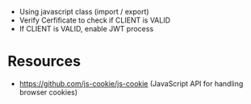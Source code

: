 - Using javascript class (import / export)
- Verify Cerfificate to check if CLIENT is VALID
- If CLIENT is VALID, enable JWT process

# Resources

- https://github.com/js-cookie/js-cookie (JavaScript API for handling browser cookies)
